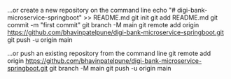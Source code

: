…or create a new repository on the command line
echo "# digi-bank-microservice-springboot" >> README.md
git init
git add README.md
git commit -m "first commit"
git branch -M main
git remote add origin https://github.com/bhavinpatelpune/digi-bank-microservice-springboot.git
git push -u origin main

…or push an existing repository from the command line
git remote add origin https://github.com/bhavinpatelpune/digi-bank-microservice-springboot.git
git branch -M main
git push -u origin main

